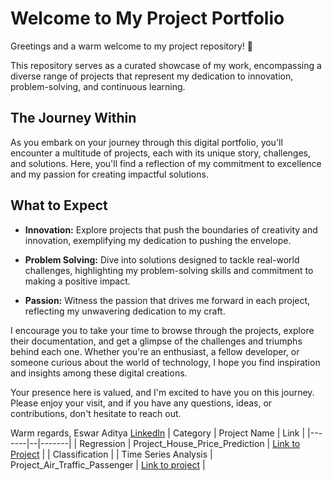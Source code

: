 # Welcome to My Project Portfolio
Greetings and a warm welcome to my project repository! 🌟

This repository serves as a curated showcase of my work, encompassing a diverse range of projects that represent my dedication to innovation, problem-solving, and continuous learning.

## The Journey Within
As you embark on your journey through this digital portfolio, you'll encounter a multitude of projects, each with its unique story, challenges, and solutions. Here, you'll find a reflection of my commitment to excellence and my passion for creating impactful solutions.

## What to Expect
- **Innovation:** Explore projects that push the boundaries of creativity and innovation, exemplifying my dedication to pushing the envelope.

- **Problem Solving:** Dive into solutions designed to tackle real-world challenges, highlighting my problem-solving skills and commitment to making a positive impact.

- **Passion:** Witness the passion that drives me forward in each project, reflecting my unwavering dedication to my craft.

I encourage you to take your time to browse through the projects, explore their documentation, and get a glimpse of the challenges and triumphs behind each one. Whether you're an enthusiast, a fellow developer, or someone curious about the world of technology, I hope you find inspiration and insights among these digital creations.

Your presence here is valued, and I'm excited to have you on this journey. Please enjoy your visit, and if you have any questions, ideas, or contributions, don't hesitate to reach out.

Warm regards,
Eswar Aditya [LinkedIn](https://www.linkedin.com/in/eswar-aditya-912263211)
| Category | Project Name | Link |
|-------|--|-------|
| Regression     | Project_House_Price_Prediction     | [Link to Project](https://github.com/EswarAditya5/Project_House_Price_Prediction) |
| Classification |
| Time Series Analysis | Project_Air_Traffic_Passenger | [Link to project](https://github.com/EswarAditya5/Project_Air_Traffic_Passengers_Time_Series) |

<!--
[Kaggle](https://www.kaggle.com/fiq423ubf)
| Category | Project Name | Link |
|-------|--|-------|
| Regression     | Project1_MPG_Prediction             | [Link to Project](https://github.com/Makorg123/Project1_MPG_Prediction) |
|                | Project2_House_Price_Prediction     | [Link to Project](https://github.com/Makorg123/Project2_House_Price_Prediction) |
| Classification | Project3_Loan_Prediction_Classifier | [Link to Project](https://github.com/Makorg123/Project3_Loan_Prediction_Classifier) |
|                | Project4_Financial_Classification   | [Link to Project](https://github.com/Makorg123/Project4_Financial_Classification) |
| Time Series Analysis | Project5_Chicago_Taxi_Trip   | [Link to Project](https://github.com/Makorg123/Project5_Chicago_Taxi_Trips_Time_Series) |
|                | Project6_San Fransisco_Air_Traffic_Passenger |[Link to Project](https://github.com/Makorg123/Project6_Air_Traffic_Passengers_Time_Series/tree/main)|
| Natural Language Processing | Project7_NLP_Tweet_Mining | [Link to Project](https://github.com/Makorg123/Project7_NLP_Tweet_Mining) |
|                | Project8_IMDB_Movies_Reviews_Clustering | [Link to Project](https://github.com/Makorg123/Project8_IMDB_Movies_Reviews_Clustering)|
|                | Project9_Medicare_with_NLP           | [Link to Project](https://github.com/Makorg123/Project9_Medicare_with_NLP) |
| Deep Learning  | Project10_MNIST_Digit_Classification | [Link to Project](https://github.com/Makorg123/Project10_MNIST_Digit_Classification)|
|                | Project11_Dog_Vs_Cat_Classification  | [Link to Project](https://github.com/Makorg123/Project11_Dog_Vs_Cat_Classification)|
-->

